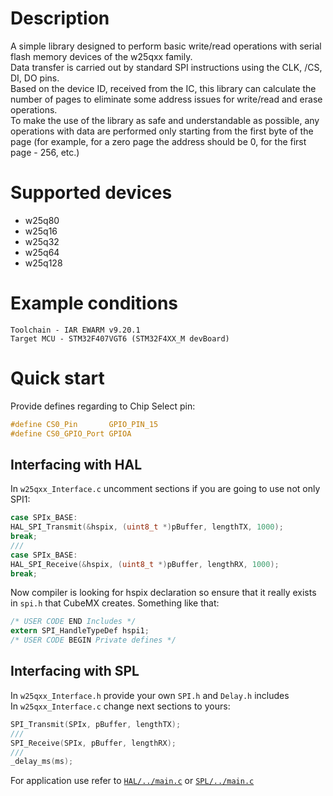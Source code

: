 # Description
A simple library designed to perform basic write/read operations with serial flash memory devices of the w25qxx family.  
Data transfer is carried out by standard SPI instructions using the CLK, /CS, DI, DO pins.  
Based on the device ID, received from the IC, this library can calculate the number of pages to eliminate some address issues for write/read and erase operations.  
To make the use of the library as safe and understandable as possible, any operations with data are performed only starting from the first byte of the page (for example, for a zero page the address should be 0, for the first page - 256, etc.)
# Supported devices
* w25q80
* w25q16
* w25q32
* w25q64
* w25q128

# Example conditions
`Toolchain - IAR EWARM v9.20.1`  
`Target MCU - STM32F407VGT6 (STM32F4XX_M devBoard)`  

# Quick start
Provide defines regarding to Chip Select pin:
```C
#define CS0_Pin       GPIO_PIN_15
#define CS0_GPIO_Port GPIOA
```
## Interfacing with HAL
In `w25qxx_Interface.c` uncomment sections if you are going to use not only SPI1:
```C
case SPIx_BASE:
HAL_SPI_Transmit(&hspix, (uint8_t *)pBuffer, lengthTX, 1000);
break;
///
case SPIx_BASE:
HAL_SPI_Receive(&hspix, (uint8_t *)pBuffer, lengthRX, 1000);
break;
```
Now compiler is looking for hspix declaration so ensure that it really exists   
in `spi.h` that CubeMX creates. Something like that:
```C
/* USER CODE END Includes */
extern SPI_HandleTypeDef hspi1;
/* USER CODE BEGIN Private defines */
```
## Interfacing with SPL
In `w25qxx_Interface.h` provide your own `SPI.h` and `Delay.h` includes   
In `w25qxx_Interface.c` change next sections to yours:
```C
SPI_Transmit(SPIx, pBuffer, lengthTX);
///
SPI_Receive(SPIx, pBuffer, lengthRX);
///
_delay_ms(ms);
```
For application use refer to [`HAL/../main.c`](./HAL/Core/Src/main.c) or [`SPL/../main.c`](./SPL/Source/main.c) 
